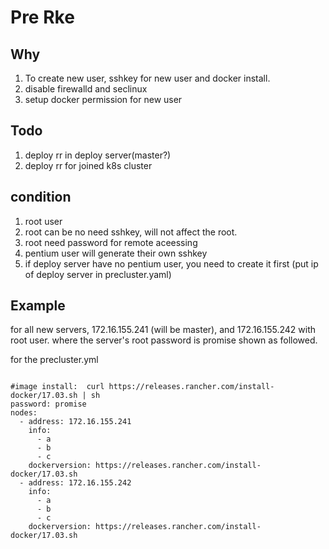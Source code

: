 # Pre Rke

## Why

1. To create new user, sshkey for new user and docker install.
2. disable firewalld and seclinux
3. setup docker permission for new user 

## Todo

1. deploy rr in deploy server(master?)
2. deploy rr for joined k8s cluster

## condition

1. root user
2. root can be no need sshkey, will not affect the root.
3. root need password for remote aceessing
4. pentium user will generate their own sshkey 
5. if deploy server have no pentium user, you need to create it first (put ip of deploy server in precluster.yaml)

## Example

for all new servers, 172.16.155.241 (will be master), and 172.16.155.242 with root user.
where the server's root password is promise shown as followed.


for the precluster.yml

```

#image install:  curl https://releases.rancher.com/install-docker/17.03.sh | sh
password: promise
nodes:
  - address: 172.16.155.241
    info:
      - a
      - b
      - c
    dockerversion: https://releases.rancher.com/install-docker/17.03.sh
  - address: 172.16.155.242
    info:
      - a
      - b
      - c
    dockerversion: https://releases.rancher.com/install-docker/17.03.sh
```
